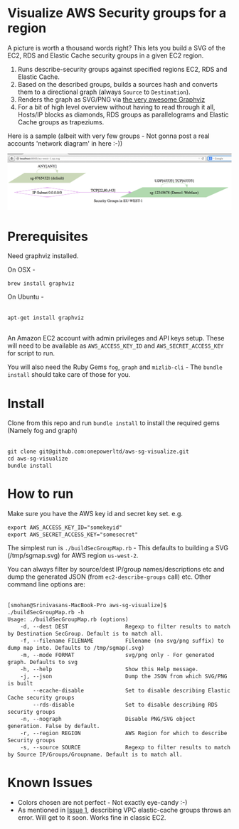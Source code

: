 Visualize AWS Security groups for a region
==========================================

A picture is worth a thousand words right? This lets you build a SVG of the EC2, RDS and Elastic Cache security groups in a given EC2 region.

1. Runs describe-security groups against specified regions EC2, RDS and Elastic Cache.
2. Based on the described groups, builds a sources hash and converts them to a directional graph (always `Source` to `Destination`).
3. Renders the graph as SVG/PNG via [the very awesome Graphviz](http://www.graphviz.org/)
4. For a bit of high level overview without having to read through it all, Hosts/IP blocks as diamonds, RDS groups as parallelograms and Elastic Cache groups as trapeziums.

Here is a sample (albeit with very few groups - Not gonna post a real accounts 'network diagram' in here :-))

![Alt text](/demo.png "Sample SVG")

Prerequisites
=============

Need graphviz installed.

On OSX -

```
brew install graphviz

```

On Ubuntu -

```

apt-get install graphviz


```

An Amazon EC2 account with admin privileges and API keys setup. These will need to be available as `AWS_ACCESS_KEY_ID` and `AWS_SECRET_ACCESS_KEY` for script to run.

You will also need the Ruby Gems `fog`, `graph` and `mizlib-cli` - The `bundle install` should take care of those for you.

Install
=======


Clone from this repo and run `bundle install` to install the required gems (Namely fog and graph)

```

git clone git@github.com:onepowerltd/aws-sg-visualize.git
cd aws-sg-visualize
bundle install

```

How to run
==========

Make sure you have the AWS key id and secret key set. e.g.

```
export AWS_ACCESS_KEY_ID="somekeyid"
export AWS_SECRET_ACCESS_KEY="somesecret"

```

The simplest run is `./buildSecGroupMap.rb` - This defaults to building a SVG (/tmp/sgmap.svg) for AWS region `us-west-2`.

You can always filter by source/dest IP/group names/descriptions etc and dump the generated JSON (from `ec2-describe-groups` call) etc. Other command line options are:

```

[smohan@Srinivasans-MacBook-Pro aws-sg-visualize]$ ./buildSecGroupMap.rb -h
Usage: ./buildSecGroupMap.rb (options)
    -d, --dest DEST                  Regexp to filter results to match by Destination SecGroup. Default is to match all.
    -f, --filename FILENAME          Filename (no svg/png suffix) to dump map into. Defaults to /tmp/sgmap(.svg)
    -m, --mode FORMAT                svg/png only - For generated graph. Defaults to svg
    -h, --help                       Show this Help message.
    -j, --json                       Dump the JSON from which SVG/PNG is built
        --ecache-disable             Set to disable describing Elastic Cache security groups
        --rds-disable                Set to disable describing RDS security groups
    -n, --nograph                    Disable PNG/SVG object generation. False by default.
    -r, --region REGION              AWS Region for which to describe Security groups
    -s, --source SOURCE              Regexp to filter results to match by Source IP/Groups/Groupname. Default is to match all.

```


Known Issues
============

* Colors chosen are not perfect - Not exactly eye-candy :-)
* As mentioned in [Issue 1](https://github.com/onepowerltd/aws-sg-visualize/issues/1), describing VPC elastic-cache groups throws an error. Will get to it soon. Works fine in classic EC2.
